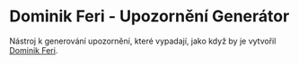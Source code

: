 # Dominik Feri - Upozornění Generátor

Nástroj k generování upozornění, které vypadají, jako když by je vytvořil [Dominik Feri](https://www.instagram.com/choco_afro/).